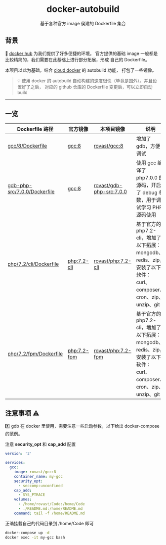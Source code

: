 <h1 align="center"> docker-autobuild </h1>

<p align="center">基于各种官方 image 侯建的 Dockerfile 集合</p>

## 背景

:baby: [docker hub](https://hub.docker.com/) 为我们提供了好多便捷的环境。
官方提供的基础 image 一般都是比较精简的，我们需要在此基础上进行部分拓展，形成
自己的 Dockerfile。

本项目以此为基础，结合 [cloud docker](https://cloud.docker.com) 的 autobuild 功能，
打包了一些镜像。

> :bulb: 使用 docker 的 autobuild 自动构建的速度很快（毕竟是国外）。并且设置好了之后，
> 对应的 github 仓库的 Dockerfile 变更后，可以立即自动 build

---

## 一览

| Dockerfile 路径                                              | 官方镜像                                      | 本项目镜像                                                               | 说明      |
| ----------                                                   | -------------------------------------        | -------------------------------------                                   | ------------------------------------- |
| [gcc/8/Dockerfile](gcc/8/Dockerfile)                         | [gcc:8](https://hub.docker.com/_/gcc)        | [rovast/gcc:8](https://hub.docker.com/r/rovast/gcc)                     | 增加了 gdb，方便调试 |
| [gdb-php-src/7.0.0/Dockerfile](gdb-php-src/7.0.0/Dockerfile) | [gcc:8](https://hub.docker.com/_/gcc)        | [rovast/gdb-php-src:7.0.0](https://hub.docker.com/r/rovast/gdb-php-src) | 使用 gcc 编译了 php7.0.0 的源码，开启了 debug 参数，用于调试学习 PHP 源码使用|
| [php/7.2/cli/Dockerfile](php/7.2/cli/Dockerfile)             | [php:7.2-cli](https://hub.docker.com/_/php)  | [rovast/php:7.2-cli](https://hub.docker.com/r/rovast/php)               | 基于官方的 php7.2-cli，增加了以下拓展：mongodb、redis、zip，安装了以下软件：curl、composer、cron、zip、unzip、git|
| [php/7.2/fpm/Dockerfile](php/7.2/fpm/Dockerfile)             | [php:7.2-fpm](https://hub.docker.com/_/php)  | [rovast/php:7.2-fpm](https://hub.docker.com/r/rovast/php)               | 基于官方的 php7.2-cli，增加了以下拓展：mongodb、redis、zip，安装了以下软件：curl、composer、cron、zip、unzip、git|

## 注意事项 :warning:

:one: gdb 在 docker 里使用，需要注意一些启动参数，以下给出 docker-compose 的范例。

注意 **security_opt** 和 **cap_add** 配置

```yaml
version: '2'

services:
  gcc:
    image: rovast/gcc:8
    container_name: my-gcc
    security_opt:
      - seccomp:unconfined
    cap_add:
      - SYS_PTRACE
    volumes:
      - /home/rovast/Code:/home/Code
      - ./README.md:/home/README.md
    command: tail -f /home/README.md
```

正确挂载自己的代码目录到 /home/Code 即可

```bash
docker-compose up -d
docker exec -it my-gcc bash
```
